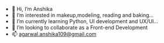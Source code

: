 - 👋 Hi, I’m Anshika
- 👀 I’m interested in makeup,modeling, reading and baking...
- 🌱 I’m currently learning Python, UI development and UX/UI...
- 💞️ I’m looking to collaborate as a Front-end Development
- 📫 agarwal.anshika109@gmail.com

<!---
chikaa10/chikaa10 is a ✨ special ✨ repository because its `README.md` (this file) appears on your GitHub profile.
You can click the Preview link to take a look at your changes.
--->

